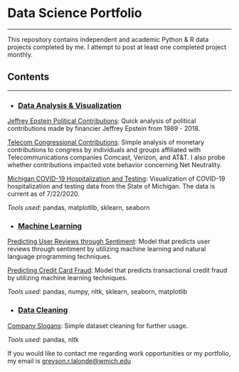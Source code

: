 # Data Science Portfolio
----

This repository contains independent and academic Python & R data projects completed by me. I attempt to post at least one completed project monthly.

## Contents
----

+ ###   <ins>Data Analysis & Visualization<ins>

[Jeffrey Epstein Political Contributions](https://github.com/glalondewmich/Data-Science-Portfolio/blob/master/epstein%20contributions%20.ipynb): Quick analysis of political contributions made by financier Jeffrey Epstein from 1989 - 2018.

[Telecom Congressional Contributions](https://github.com/glalondewmich/Data-Science-Portfolio/blob/master/telecom%20contributions%20(2).ipynb): Simple analysis of monetary contributions to congress by individuals and groups affiliated with Telecommunications companies Comcast, Verizon, and AT&T. I also probe whether contributions impacted vote behavior concerning Net Neutrality.

[Michigan COVID-19 Hospitalization and Testing](https://github.com/glalondewmich/Data-Science-Portfolio/blob/master/visualizing%20covid%20data%20in%20michigan.ipynb):  Visualization of COVID-19 hospitalization and testing data from the State of Michigan. The data is current as of 7/22/2020. 

*Tools used*: pandas, matplotlib, sklearn, seaborn

+ ###   <ins>Machine Learning<ins>

[Predicting User Reviews through Sentiment](https://github.com/glalondewmich/Data-Science-Portfolio/blob/master/predicting%20user%20reviews.ipynb): Model that predicts user reviews through sentiment by utilizing machine learning and natural language programming techniques.

[Predicting Credit Card Fraud](https://github.com/glalondewmich/Data-Science-Portfolio/blob/master/credit%20fraud%20detection.ipynb): Model that predicts transactional credit fraud by utilizing machine learning techniques. 

*Tools used*: pandas, numpy, nltk, sklearn, seaborn, matplotlib

+ ###   <ins>Data Cleaning<ins>
  
[Company Slogans](https://github.com/glalondewmich/Data-Science-Portfolio/blob/master/Data_Cleaning_Proj.ipynb): Simple dataset cleaning for further usage.

*Tools used*: pandas, nltk

If you would like to contact me regarding work opportunities or my portfolio, my email is [greyson.r.lalonde@wmich.edu](mailto:greyson.r.lalonde@wmich.edu)
